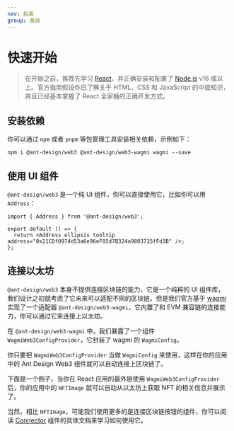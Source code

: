 ```yaml
---
nav: 指南
group: 基础
---
```


# 快速开始

> 在开始之前，推荐先学习 [React](https://react.dev)，并正确安装和配置了 [Node.js](https://nodejs.org/) v16 或以上。官方指南假设你已了解关于 HTML、CSS 和 JavaScript 的中级知识，并且已经基本掌握了 React 全家桶的正确开发方式。

## 安装依赖

你可以通过 `npm` 或者 `pnpm` 等包管理工具安装相关依赖，示例如下：

```shell
npm i @ant-design/web3 @ant-design/web3-wagmi wagmi --save
```

## 使用 UI 组件

`@ant-design/web3` 是一个纯 UI 组件，你可以直接使用它，比如你可以用 `Address`：

```tsx
import { Address } from '@ant-design/web3';

export default () => {
  return <Address ellipsis tooltip address="0x21CDf0974d53a6e96eF05d7B324a9803735fFd3B" />;
};
```

## 连接以太坊

`@ant-design/web3` 本身不提供连接区块链的能力，它是一个纯粹的 UI 组件库，我们设计之初就考虑了它未来可以适配不同的区块链。但是我们官方基于 [wagmi](https://wagmi.sh/) 实现了一个适配器 `@ant-design/web3-wagmi`，它内置了和 EVM 兼容链的连接能力，你可以通过它来连接上以太坊。

在 `@ant-design/web3-wagmi` 中，我们暴露了一个组件 `WagmiWeb3ConfigProvider`，它封装了 wagmi 的 `WagmiConfig`。

你只要把 `WagmiWeb3ConfigProvider` 当做 `WagmiConfig` 来使用，这样在你的应用中的 Ant Design Web3 组件就可以自动连接上区块链了。

下面是一个例子，当你在 React 应用的最外层使用 `WagmiWeb3ConfigProvider` 后，你的应用中的 `NFTImage` 就可以自动从以太坊上获取 NFT 的相关信息并展示了。

<code src="./demos/quick-start.tsx"></code>

当然，相比 `NFTImage`，可能我们使用更多的是连接区块链按钮的组件，你可以阅读 [Connector](/zh-CN/components/connector) 组件的具体文档来学习如何使用它。
